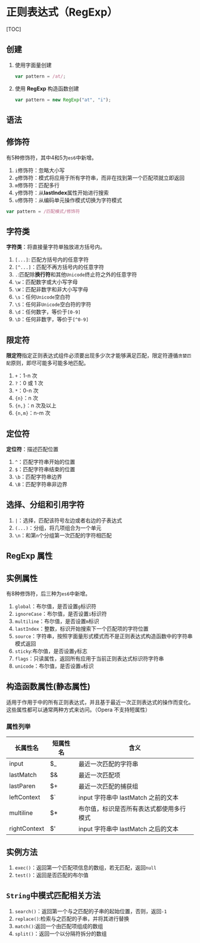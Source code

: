 # 正则表达式（RegExp）

[TOC]

## 创建

1. 使用字面量创建

    ```javascript
    var pattern = /at/;
    ```

2. 使用 **RegExp** 构造函数创建

    ```javascript
    var pattern = new RegExp("at", "i");
    ```

## 语法

## 修饰符

有5种修饰符，其中4和5为`es6`中新增。

1. `i`修饰符：忽略大小写
2. `g`修饰符：模式将应用于所有字符串，而非在找到第一个匹配项就立即返回
3. `m`修饰符：匹配多行
4. `y`修饰符：从**lastIndex**属性开始进行搜索
5. `u`修饰符：从编码单元操作模式切换为字符模式

```javascript
var pattern = /匹配模式/修饰符
```

## 字符类

**字符类**：将直接量字符单独放进方括号内。

1. `[...]`: 匹配方括号内的任意字符
2. `[^...]`：匹配不再方括号内的任意字符
3. `.`:匹配除**换行符**和其他`Unicode`终止符之外的任意字符
4. `\w`：匹配数字或大小写字母
5. `\W`：匹配非数字和非大小写字母
6. `\s`：任何`Unicode`空白符
7. `\S`：任何非`Unicode`空白符的字符
8. `\d`：任何数字，等价于`[0-9]`
9. `\D`：任何非数字，等价于`[^0-9]`

## 限定符

**限定符**指定正则表达式组件必须要出现多少次才能够满足匹配，限定符遵循`贪婪匹配`原则，即尽可能多可能多地匹配。

1. `+`：1-n 次
2. `?`：0 或 1 次
3. `*`：0-n 次
4. `{n}`：n 次
5. `{n,}`：n 次及以上
6. `{n,m}`：n-m 次

## 定位符

**定位符**：描述匹配位置

1. `^`：匹配字符串开始的位置
2. `$`：匹配字符串结束的位置
3. `\b`：匹配字符串边界
4. `\B`：匹配字符串非边界

## 选择、分组和引用字符

1. `|`：选择，匹配该符号左边或者右边的子表达式
2. `(...)`：分组，将几项组合为一个单元
3. `\n`：和第`n`个分组第一次匹配的字符相匹配

## RegExp 属性

## 实例属性

有8种修饰符，后三种为`es6`中新增。

1. `global`：布尔值，是否设置`g`标识符
2. `ignoreCase`：布尔值，是否设置`i`标识符
3. `multiline`：布尔值，是否设置`m`标识
4. `lastIndex`：整数，标识开始搜索下一个匹配项的字符位置
5. `source`：字符串，按照字面量形式模式而不是正则表达式构造函数中的字符串模式返回
6. `sticky`:布尔值，是否设置`y`标志
7. `flags`：只读属性，返回所有应用于当前正则表达式标识符字符串
8. `unicode`：布尔值，是否设置`u`标识

## 构造函数属性(静态属性)

适用于作用于中的所有正则表达式，并且基于最近一次正则表达式的操作而变化。这些属性都可以通常两种方式来访问。（Opera 不支持短属性）

### 属性列举

| 长属性名     | 短属性名                                | 含义                                     |
| ------------ | --------------------------------------- | ---------------------------------------- |
| input        | \$\_                                    | 最近一次匹配的字符串                     |
| lastMatch    | \$&                                     | 最近一次匹配项                           |
| lastParen    | \$+                                     | 最近一次匹配的捕获组                     |
| leftContext  | \$`|input 字符串中 lastMatch 之前的文本 |
| multiline    | \$\*                                    | 布尔值，标识是否所有表达式都使用多行模式 |
| rightContext | \$'                                     | input 字符串中 lastMatch 之后的文本      |

## 实例方法

1. `exec()`：返回第一个匹配项信息的数组，若无匹配，返回`null`
2. `test()`：返回是否匹配的布尔值

## `String`中模式匹配相关方法

1. `search()`：返回第一个与之匹配的子串的起始位置，否则，返回`-1`
2. `replace()`:检索与之匹配的子串，并将其进行替换
3. `match()`:返回一个由匹配项组成的数组
4. `split()`：返回一个以分隔符拆分的数组
